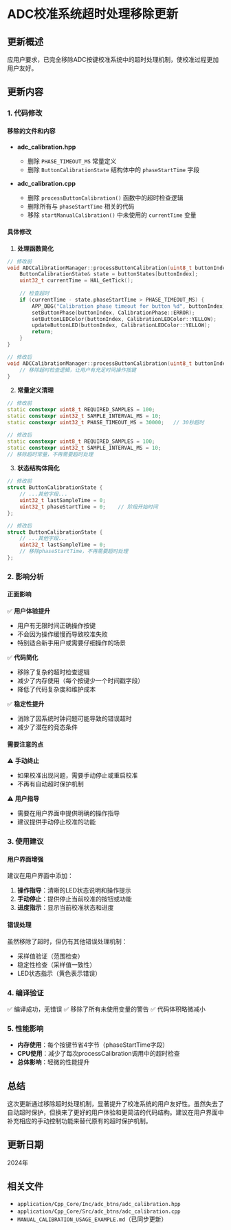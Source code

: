 # ADC校准系统超时处理移除更新

## 更新概述
应用户要求，已完全移除ADC按键校准系统中的超时处理机制，使校准过程更加用户友好。

## 更新内容

### 1. 代码修改

#### 移除的文件和内容
- **adc_calibration.hpp**
  - 删除 `PHASE_TIMEOUT_MS` 常量定义
  - 删除 `ButtonCalibrationState` 结构体中的 `phaseStartTime` 字段

- **adc_calibration.cpp**
  - 删除 `processButtonCalibration()` 函数中的超时检查逻辑
  - 删除所有与 `phaseStartTime` 相关的代码
  - 移除 `startManualCalibration()` 中未使用的 `currentTime` 变量

#### 具体修改

1. **处理函数简化**
```cpp
// 修改前
void ADCCalibrationManager::processButtonCalibration(uint8_t buttonIndex) {
    ButtonCalibrationState& state = buttonStates[buttonIndex];
    uint32_t currentTime = HAL_GetTick();
    
    // 检查超时
    if (currentTime - state.phaseStartTime > PHASE_TIMEOUT_MS) {
        APP_DBG("Calibration phase timeout for button %d", buttonIndex);
        setButtonPhase(buttonIndex, CalibrationPhase::ERROR);
        setButtonLEDColor(buttonIndex, CalibrationLEDColor::YELLOW);
        updateButtonLED(buttonIndex, CalibrationLEDColor::YELLOW);
        return;
    }
}

// 修改后
void ADCCalibrationManager::processButtonCalibration(uint8_t buttonIndex) {
    // 移除超时检查逻辑，让用户有充足时间操作按键
}
```

2. **常量定义清理**
```cpp
// 修改前
static constexpr uint8_t REQUIRED_SAMPLES = 100;
static constexpr uint32_t SAMPLE_INTERVAL_MS = 10;
static constexpr uint32_t PHASE_TIMEOUT_MS = 30000;   // 30秒超时

// 修改后
static constexpr uint8_t REQUIRED_SAMPLES = 100;
static constexpr uint32_t SAMPLE_INTERVAL_MS = 10;
// 移除超时常量，不再需要超时处理
```

3. **状态结构体简化**
```cpp
// 修改前
struct ButtonCalibrationState {
    // ...其他字段...
    uint32_t lastSampleTime = 0;
    uint32_t phaseStartTime = 0;    // 阶段开始时间
};

// 修改后
struct ButtonCalibrationState {
    // ...其他字段...
    uint32_t lastSampleTime = 0;
    // 移除phaseStartTime，不再需要超时处理
};
```

### 2. 影响分析

#### 正面影响
✅ **用户体验提升**
- 用户有无限时间正确操作按键
- 不会因为操作缓慢而导致校准失败
- 特别适合新手用户或需要仔细操作的场景

✅ **代码简化**
- 移除了复杂的超时检查逻辑
- 减少了内存使用（每个按键少一个时间戳字段）
- 降低了代码复杂度和维护成本

✅ **稳定性提升**
- 消除了因系统时钟问题可能导致的错误超时
- 减少了潜在的竞态条件

#### 需要注意的点
⚠️ **手动终止**
- 如果校准出现问题，需要手动停止或重启校准
- 不再有自动超时保护机制

⚠️ **用户指导**
- 需要在用户界面中提供明确的操作指导
- 建议提供手动停止校准的功能

### 3. 使用建议

#### 用户界面增强
建议在用户界面中添加：
1. **操作指导**：清晰的LED状态说明和操作提示
2. **手动停止**：提供停止当前校准的按钮或功能
3. **进度指示**：显示当前校准状态和进度

#### 错误处理
虽然移除了超时，但仍有其他错误处理机制：
- 采样值验证（范围检查）
- 稳定性检查（采样值一致性）
- LED状态指示（黄色表示错误）

### 4. 编译验证
✅ 编译成功，无错误
✅ 移除了所有未使用变量的警告
✅ 代码体积略微减小

### 5. 性能影响
- **内存使用**：每个按键节省4字节（phaseStartTime字段）
- **CPU使用**：减少了每次processCalibration调用中的超时检查
- **总体影响**：轻微的性能提升

## 总结
这次更新通过移除超时处理机制，显著提升了校准系统的用户友好性。虽然失去了自动超时保护，但换来了更好的用户体验和更简洁的代码结构。建议在用户界面中补充相应的手动控制功能来替代原有的超时保护机制。

## 更新日期
2024年

## 相关文件
- `application/Cpp_Core/Inc/adc_btns/adc_calibration.hpp`
- `application/Cpp_Core/Src/adc_btns/adc_calibration.cpp`
- `MANUAL_CALIBRATION_USAGE_EXAMPLE.md`（已同步更新） 